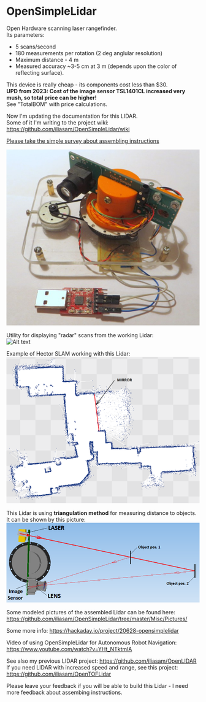 # OpenSimpleLidar
Open Hardware scanning laser rangefinder.  
Its parameters:  
* 5 scans/second
* 180 measurements per rotation (2 deg anglular resolution)
* Maximum distance - 4 m
* Measured accuracy ~3-5 cm at 3 m (depends upon the color of reflecting surface).

This device is really cheap - its components cost less than $30.  
**UPD from 2023: Cost of the image sensor TSL1401CL increased very mush, so total price can be higher!**  
See "TotalBOM" with price calculations.  
  
Now I'm updating the documentation for this LIDAR.  
Some of it I'm writing to the project wiki: https://github.com/iliasam/OpenSimpleLidar/wiki  

[Please take the simple survey about assembling instructions](https://docs.google.com/forms/d/127PN3ydydF8poReQAPeC-vXDqIst-CIAj8u08tnh1lM)  
  
![Alt text](Misc/Photo_of_LIDAR1.jpg?raw=true "Image")
  
Utility for displaying "radar" scans from the working Lidar:  
![Alt text](/PC_utility/LidarScanningTest/scanning_screenshot.png?raw=true "Image")  

Example of Hector SLAM working with this Lidar:  
![Alt text](Misc/hector_slam_map_test1.png?raw=true "Image")

This Lidar is using **triangulation method** for measuring distance to objects. It can be shown by this picture:  
![Alt text](Misc/optics1.png?raw=true "Image")

Some modeled pictures of the assembled Lidar can be found here: https://github.com/iliasam/OpenSimpleLidar/tree/master/Misc/Pictures/  

Some more info: https://hackaday.io/project/20628-opensimplelidar  

Video of using OpenSimpleLidar for Autonomous Robot Navigation:  
https://www.youtube.com/watch?v=YHt_NTktmlA

See also my previous LIDAR project: https://github.com/iliasam/OpenLIDAR  
If you need LIDAR with increased speed and range, see this project: https://github.com/iliasam/OpenTOFLidar  

Please leave your feedback if you will be able to build this Lidar - I need more feedback about assembing instructions.
